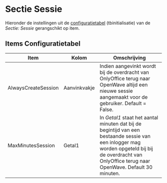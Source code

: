 # Sectie Sessie

Hieronder de instellingen uit de [configuratietabel](/docs/instellen_inrichten/configuratie.md) (tbinitialisatie) van de _Sectie: Sessie_ gerangschikt op item.

## Items Configuratietabel

| Item                | Kolom        | Omschrijving                                                                                                                                                                                          |
| ------------------- | ------------ | ----------------------------------------------------------------------------------------------------------------------------------------------------------------------------------------------------- |
| AlwaysCreateSession | Aanvinkvakje | Indien aangevinkt wordt bij de overdracht van OnlyOffice terug naar OpenWave altijd een nieuwe sessie aangemaakt voor de gebruiker. Default = False.                                                  |
| MaxMinutesSession   | Getal1       | In _Getal1_ staat het aantal minuten dat bij de begintijd van een bestaande sessie van een inlogger mag worden opgeteld bij bij de overdracht van OnlyOffice terug naar OpenWave. Default 30 minuten. |
